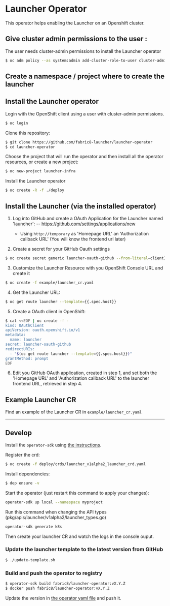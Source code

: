 # Launcher Operator

This operator helps enabling the Launcher on an Openshift cluster.


## Give cluster admin permissions to the user <user>:

The user needs cluster-admin permissions to install the Launcher operator

```bash
$ oc adm policy --as system:admin add-cluster-role-to-user cluster-admin <user>
```

## Create a namespace / project where to create the launcher



## Install the Launcher operator

Login with the OpenShift client using a user with cluster-admin permissions.
```bash
$ oc login
```

Clone this repository:
```bash
$ git clone https://github.com/fabric8-launcher/launcher-operator
$ cd launcher-operator
```

Choose the project that will run the operator and then install all the operator resources, or create a new project:

```bash
$ oc new-project launcher-infra
```

Install the Launcher operator

```bash
$ oc create -R -f ./deploy 
```

## Install the Launcher (via the installed operator)

1. Log into GitHub and create a OAuth Application for the Launcher named 'launcher':
--  https://github.com/settings/applications/new
    * Using `http://temporary` as 'Homepage URL' an 'Authorization callback URL' (You will know the frontend url later)

2. Create a secret for your GitHub Oauth settings
```bash
$ oc create secret generic launcher-oauth-github --from-literal=clientId=<YOUR_GITHUB_OAUTH_APP_CLIENT_ID> --from-literal=secret=<YOUR_GITHUB_OAUTH_APP_CLIENT_SECRET>
```

3. Customize the Launcher Resource with you OpenShift Console URL and create it
```bash
$ oc create -f example/launcher_cr.yaml
```

4. Get the Launcher URL:
```bash
$ oc get route launcher --template={{.spec.host}}
```

5. Create a OAuth client in OpenShift:
```bash
$ cat <<EOF | oc create -f -
kind: OAuthClient
apiVersion: oauth.openshift.io/v1
metadata:
  name: launcher
secret: launcher-oauth-github
redirectURIs:
  - "$(oc get route launcher --template={{.spec.host}})"
grantMethod: prompt
EOF
```

6. Edit you GitHub OAuth application, created in step 1, and set both the 'Homepage URL' and 'Authorization callback URL' to the launcher frontend URL, retrieved in step 4. 

## Example Launcher CR

Find an example of the Launcher CR in `example/launcher_cr.yaml`

---

## Develop

Install the `operator-sdk` using [the instructions](https://github.com/operator-framework/operator-sdk).

Register the crd:
```bash
$ oc create -f deploy/crds/launcher_v1alpha2_launcher_crd.yaml  
```

Install dependencies:
```bash 
$ dep ensure -v
```

Start the operator (just restart this command to apply your changes):
```bash 
operator-sdk up local --namespace myproject   
```

Run this command when changing the API types (pkg/apis/launcher/v1alpha2/launcher_types.go)
```bash 
operator-sdk generate k8s
```

Then create your launcher CR and watch the logs in the console ouput.


### Update the launcher template to the latest version from GitHub

```bash
$ ./update-template.sh
```


### Build and push the operator to registry

```bash
$ operator-sdk build fabric8/launcher-operator:vX.Y.Z
$ docker push fabric8/launcher-operator:vX.Y.Z
```

Update the version in [the operator yaml file](./deploy/operator.yaml) and push it.
